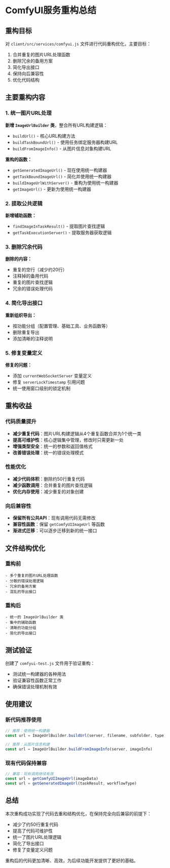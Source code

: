 # ComfyUI服务重构总结

## 重构目标
对 `client/src/services/comfyui.js` 文件进行代码重构优化，主要目标：
1. 合并重复的图片URL处理函数
2. 删除冗余的备用方案
3. 简化导出接口
4. 保持向后兼容性
5. 优化代码结构

## 主要重构内容

### 1. 统一图片URL处理
**新增 `ImageUrlBuilder` 类**，整合所有URL构建逻辑：
- `buildUrl()` - 核心URL构建方法
- `buildTaskBoundUrl()` - 使用任务绑定服务器构建URL
- `buildFromImageInfo()` - 从图片信息对象构建URL

**重构的函数：**
- `getGeneratedImageUrl()` - 现在使用统一构建器
- `getTaskBoundImageUrl()` - 简化并使用统一构建器
- `buildImageUrlWithServer()` - 重构为使用统一构建器
- `getImageUrl()` - 更新为使用统一构建器

### 2. 提取公共逻辑
**新增辅助函数：**
- `findImageInTaskResult()` - 提取图片查找逻辑
- `getTaskExecutionServer()` - 提取服务器获取逻辑

### 3. 删除冗余代码
**删除的内容：**
- 重复的空行（减少约20行）
- 注释掉的备用代码
- 重复的图片查找逻辑
- 冗余的错误处理代码

### 4. 简化导出接口
**重新组织导出：**
- 按功能分组（配置管理、基础工具、业务函数等）
- 删除重复导出
- 添加清晰的注释说明

### 5. 修复变量定义
**修复的问题：**
- 添加 `currentWebSocketServer` 变量定义
- 修复 `serverLockTimestamp` 引用问题
- 统一使用窗口级别的锁定机制

## 重构收益

### 代码质量提升
- **减少重复代码**：图片URL构建逻辑从4个重复函数合并为1个统一类
- **提高可维护性**：核心逻辑集中管理，修改时只需更新一处
- **增强类型安全**：统一的参数和返回值格式
- **改善错误处理**：统一的错误处理模式

### 性能优化
- **减少代码体积**：删除约50行重复代码
- **减少函数调用**：合并重复的图片查找逻辑
- **优化内存使用**：减少重复的对象创建

### 向后兼容性
- **保留所有公共API**：现有调用代码无需修改
- **兼容性函数**：保留 `getComfyUIImageUrl` 等函数
- **渐进式迁移**：可以逐步迁移到新的统一接口

## 文件结构优化

### 重构前
```
- 多个重复的图片URL处理函数
- 分散的错误处理逻辑
- 冗余的备用方案
- 混乱的导出接口
```

### 重构后
```
- 统一的 ImageUrlBuilder 类
- 集中的辅助函数
- 清晰的功能分组
- 简化的导出接口
```

## 测试验证
创建了 `comfyui-test.js` 文件用于验证重构：
- 测试统一构建器的各种用法
- 验证兼容性函数正常工作
- 确保错误处理机制有效

## 使用建议

### 新代码推荐使用
```javascript
// 推荐：使用统一构建器
const url = ImageUrlBuilder.buildUrl(server, filename, subfolder, type)

// 推荐：从图片信息构建
const url = ImageUrlBuilder.buildFromImageInfo(server, imageInfo)
```

### 现有代码保持兼容
```javascript
// 兼容：现有调用继续有效
const url = getComfyUIImageUrl(imageData)
const url = getGeneratedImageUrl(taskResult, workflowType)
```

## 总结
本次重构成功实现了代码去重和结构优化，在保持完全向后兼容的前提下：
- 减少了约50行重复代码
- 提高了代码可维护性
- 统一了图片URL处理逻辑
- 简化了导出接口
- 修复了变量定义问题

重构后的代码更加清晰、高效，为后续功能开发提供了更好的基础。
